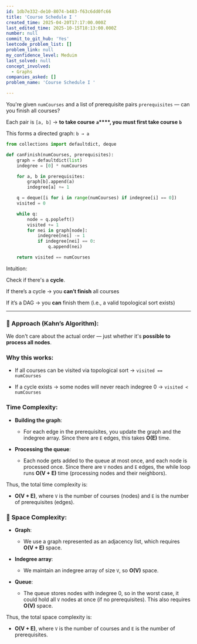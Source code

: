 ```yaml
---
id: 1db7e332-de10-8074-b483-f63c6dd0fc66
title: 'Course Schedule I '
created_time: 2025-04-20T17:17:00.000Z
last_edited_time: 2025-10-15T18:13:00.000Z
number: null
commit_to_git_hub: 'Yes'
leetcode_problem_list: []
problem_link: null
my_confidence_level: Meduim
last_solved: null
concept_involved:
  - Graphs
companies_asked: []
problem_name: 'Course Schedule I '

---
```


You're given `numCourses` and a list of prerequisite pairs `prerequisites` — can you finish all courses?

Each pair is `[a, b]` → **to take course** **`a`\*\*\*\*, you must first take course** **`b`**

This forms a directed graph: `b → a`

```python
from collections import defaultdict, deque

def canFinish(numCourses, prerequisites):
    graph = defaultdict(list)
    indegree = [0] * numCourses

    for a, b in prerequisites:
        graph[b].append(a)
        indegree[a] += 1

    q = deque([i for i in range(numCourses) if indegree[i] == 0])
    visited = 0

    while q:
        node = q.popleft()
        visited += 1
        for nei in graph[node]:
            indegree[nei] -= 1
            if indegree[nei] == 0:
                q.append(nei)

    return visited == numCourses

```

Intuition:

Check if there's a **cycle**.

If there’s a cycle → you **can’t finish** all courses

If it’s a DAG → you **can** finish them (i.e., a valid topological sort exists)

***

### 🧠 Approach (Kahn’s Algorithm):

We don't care about the actual order — just whether it's **possible to process all nodes**.

### Why this works:

*   If all courses can be visited via topological sort → `visited == numCourses`

*   If a cycle exists → some nodes will never reach indegree 0 → `visited < numCourses`

### **Time Complexity**:

*   **Building the graph**:

    *   For each edge in the prerequisites, you update the graph and the indegree array. Since there are `E` edges, this takes **O(E)** time.

*   **Processing the queue**:

    *   Each node gets added to the queue at most once, and each node is processed once. Since there are `V` nodes and `E` edges, the while loop runs **O(V + E)** time (processing nodes and their neighbors).

Thus, the total time complexity is:

*   **O(V + E)**, where `V` is the number of courses (nodes) and `E` is the number of prerequisites (edges).

### 💾 **Space Complexity**:

*   **Graph**:

    *   We use a graph represented as an adjacency list, which requires **O(V + E)** space.

*   **Indegree array**:

    *   We maintain an indegree array of size `V`, so **O(V)** space.

*   **Queue**:

    *   The queue stores nodes with indegree 0, so in the worst case, it could hold all `V` nodes at once (if no prerequisites). This also requires **O(V)** space.

Thus, the total space complexity is:

*   **O(V + E)**, where `V` is the number of courses and `E` is the number of prerequisites.
